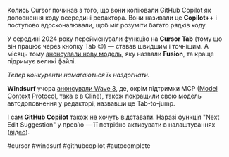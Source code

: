 Колись Cursor починав з того, що вони копіювали GitHub Copilot як доповнення коду всередині редактора. Вони називали це **Copilot++** і поступово вдосконалювали, щоб міг розуміти багато рядків коду. 

У середині 2024 року перейменували функцію на **Cursor Tab** (тому що він працює через кнопку Tab 😉) —  ставав швидшим і точнішим. А місяць тому  [анонсували нову модель](https://www.cursor.com/blog/tab-update), яку назвали **Fusion**, та краще підримує великі файлі.

*Тепер конкуренти намагаються їх наздогнати.*

**Windsurf** учора [анонсували Wave 3](https://codeium.com/blog/windsurf-wave-3), де, окрім підтримки MCP ([Model Context Protocol](https://modelcontextprotocol.io/introduction), така є в Cline), також покращили свою модель автодоповнення у редакторі, назвавши це Tab-to-jump.

І сам **GitHub Copilot** також не хочуть відставати. Наразі функція "Next Edit Suggestion" у прев’ю — її потрібно активувати в налаштуваннях ([відео](https://www.youtube.com/watch?v=mbUnwaSllTY)).



#cursor  #windsurf #githubcopilot #autocomplete